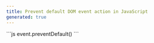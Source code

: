 ```yaml
---
title: Prevent default DOM event action in JavaScript
generated: true
---
```


<div markdown="1" class="ans">
```js
event.preventDefault()
```
</div>
